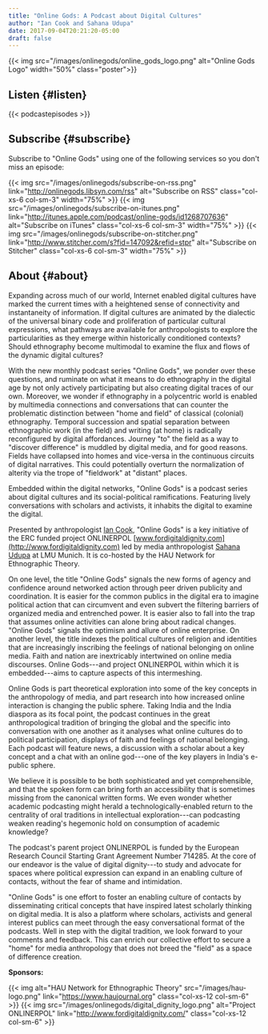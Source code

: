 ```yaml
---
title: "Online Gods: A Podcast about Digital Cultures"
author: "Ian Cook and Sahana Udupa"
date: 2017-09-04T20:21:20-05:00
draft: false
---
```


{{< img src="/images/onlinegods/online_gods_logo.png" alt="Online Gods Logo"  width="50%" class="poster">}}

## Listen {#listen}

{{< podcastepisodes >}}

## Subscribe {#subscribe}

Subscribe to "Online Gods" using one of the following services so you don't miss an episode:

<div class="row middle-xs center-xs">

{{< img src="/images/onlinegods/subscribe-on-rss.png" link="http://onlinegods.libsyn.com/rss" alt="Subscribe on RSS" class="col-xs-6 col-sm-3" width="75%" >}}
{{< img src="/images/onlinegods/subscribe-on-itunes.png" link="http://itunes.apple.com/podcast/online-gods/id1268707636" alt="Subscribe on iTunes" class="col-xs-6 col-sm-3" width="75%" >}}
{{< img src="/images/onlinegods/subscribe-on-stitcher.png" link="http://www.stitcher.com/s?fid=147092&refid=stpr" alt="Subscribe on Stitcher" class="col-xs-6 col-sm-3" width="75%" >}}

</div>

## About {#about}

Expanding across much of our world, Internet enabled digital cultures have marked the current times with a heightened sense of connectivity and instantaneity of information. If digital cultures are animated by the dialectic of the universal binary code and proliferation of particular cultural expressions, what pathways are available for anthropologists to explore the particularities as they emerge within historically conditioned contexts? Should ethnography become multimodal to examine the flux and flows of the dynamic digital cultures?

With the new monthly podcast series "Online Gods", we ponder over these questions, and ruminate on what it means to do ethnography in the digital age by not only actively participating but also creating digital traces of our own. Moreover, we wonder if ethnography in a polycentric world is enabled by multimedia connections and conversations that can counter the problematic distinction between "home and field" of classical (colonial) ethnography. Temporal succession and spatial separation between ethnographic work (in the field) and writing (at home) is radically reconfigured by digital affordances. Journey "to" the field as a way to "discover difference" is muddled by digital media, and for good reasons. Fields have collapsed into homes and vice-versa in the continuous circuits of digital narratives. This could potentially overturn the normalization of alterity via the trope of "fieldwork" at "distant" places.

Embedded within the digital networks, "Online Gods" is a podcast series about digital cultures and its social-political ramifications. Featuring lively conversations with scholars and activists, it inhabits the digital to examine the digital.

Presented by anthropologist [Ian Cook](https://cmds.ceu.edu/ian-m-cook), "Online Gods" is a key initiative of the ERC funded project ONLINERPOL [www.fordigitaldignity.com](http://www.fordigitaldignity.com) led by media anthropologist [Sahana Udupa](http://www.en.ethnologie.uni-muenchen.de/staff/professors/udupa/index.html) at LMU Munich. It is co-hosted by the HAU Network for Ethnographic Theory.

On one level, the title "Online Gods" signals the new forms of agency and confidence around networked action through peer driven publicity and coordination. It is easier for the common publics in the digital era to imagine political action that can circumvent and even subvert the filtering barriers of organized media and entrenched power. It is easier also to fall into the trap that assumes online activities can alone bring about radical changes. "Online Gods" signals the optimism and allure of online enterprise. On another level, the title indexes the political cultures of religion and identities that are increasingly inscribing the feelings of national belonging on online media. Faith and nation are inextricably intertwined on online media discourses. Online Gods---and project ONLINERPOL within which it is embedded---aims to capture aspects of this intermeshing.

Online Gods is part theoretical exploration into some of the key concepts in the anthropology of media, and part research into how increased online interaction is changing the public sphere. Taking India and the India diaspora as its focal point, the podcast continues in the great anthropological tradition of bringing the global and the specific into conversation with one another as it analyses what online cultures do to political participation, displays of faith and feelings of national belonging. Each podcast will feature news, a discussion with a scholar about a key concept and a chat with an online god---one of the key players in India's e-public sphere.

We believe it is possible to be both sophisticated and yet comprehensible, and that the spoken form can bring forth an accessibility that is sometimes missing from the canonical written forms. We even wonder whether academic podcasting might herald a technologically-enabled return to the centrality of oral traditions in intellectual exploration---can podcasting weaken reading's hegemonic hold on consumption of academic knowledge?

The podcast's parent project ONLINERPOL is funded by the European Research Council Starting Grant Agreement Number 714285. At the core of our endeavor is the value of digital dignity---to study and advocate for spaces where political expression can expand in an enabling culture of contacts, without the fear of shame and intimidation.

"Online Gods" is one effort to foster an enabling culture of contacts by disseminating critical concepts that have inspired latest scholarly thinking on digital media. It is also a platform where scholars, activists and general interest publics can meet through the easy conversational format of the podcasts. Well in step with the digital tradition, we look forward to your comments and feedback. This can enrich our collective effort to secure a "home" for media anthropology that does not breed the "field" as a space of difference creation.

**Sponsors:**

<div class="row middle-xs center-xs">

{{< img alt="HAU Network for Ethnographic Theory" src="/images/hau-logo.png" link="https://www.haujournal.org" class="col-xs-12 col-sm-6" >}}
{{< img src="/images/onlinegods/digital_dignity_logo.png" alt="Project ONLINERPOL" link="http://www.fordigitaldignity.com/" class="col-xs-12 col-sm-6" >}}

</div>


